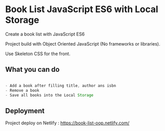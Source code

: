 # Book List JavaScript ES6 with Local Storage

Create a book list with JavaScript ES6

Project build with Object Oriented JavaScript (No frameworks or libraries). 

Use Skeleton CSS for the front.


## What you can do

```javascript

- Add a book after filling title, author ans isbn
- Remove a book
- Save all books into the Local Storage

```

## Deployment
Project deploy on Netlify : https://book-list-oop.netlify.com/
